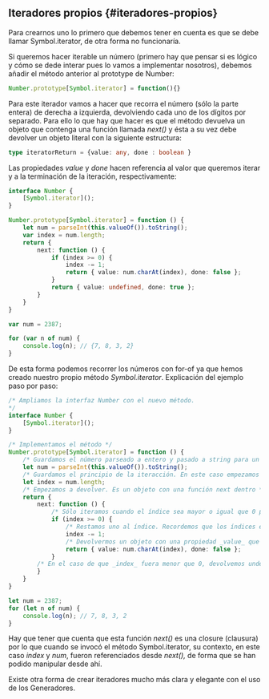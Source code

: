 ## Iteradores propios {#iteradores-propios}

Para crearnos uno lo primero que debemos tener en cuenta es que se debe llamar Symbol.iterator, de otra forma no funcionaría.

Si queremos hacer iterable un número (primero hay que pensar si es lógico y cómo se dede interar pues lo vamos a implementar nosotros), debemos añadir el método anterior al prototype de Number:

```ts
Number.prototype[Symbol.iterator] = function(){}
```

Para este iterador vamos a hacer que recorra el número (sólo la parte entera) de derecha a izquierda, devolviendo cada uno de los dígitos por separado. Para ello lo que hay que hacer es que el método devuelva un objeto que contenga una función llamada _next()_ y ésta a su vez debe devolver un objeto literal con la siguiente estructura:

```ts
type iteratorReturn = {value: any, done : boolean }
```

Las propiedades _value_ y _done_ hacen referencia al valor que queremos iterar y a la terminación de la iteración, respectivamente:

```ts
interface Number {
    [Symbol.iterator]();
}

Number.prototype[Symbol.iterator] = function () {
    let num = parseInt(this.valueOf()).toString();
    var index = num.length;
    return {
        next: function () {
            if (index >= 0) {
                index -= 1;
                return { value: num.charAt(index), done: false };
            }
            return { value: undefined, done: true };
        }
    }
}

var num = 2387;

for (var n of num) {
    console.log(n); // {7, 8, 3, 2} 
}
```

De esta forma podemos recorrer los números con for-of ya que hemos creado nuestro propio método _Symbol.iterator_. Explicación del ejemplo paso por paso:

```ts
/* Ampliamos la interfaz Number con el nuevo método.
*/
interface Number {
    [Symbol.iterator]();
}

/* Implementamos el método */
Number.prototype[Symbol.iterator] = function () {
    /* Guardamos el número parseado a entero y pasado a string para un manejo más fácil */
    let num = parseInt(this.valueOf()).toString();
    /* Guardamos el principio de la iteracción. En este caso empezamos desde el final del string que representa al número */
    let index = num.length;
    /* Empezamos a devolver. Es un objeto con una función next dentro */
    return {
        next: function () {
            /* Sólo iteramos cuando el índice sea mayor o igual que 0 porque un string no tiene índices negativos */
            if (index >= 0) {
                /* Restamos uno al índice. Recordemos que los índices empiezan en 0 y que si usáramos la longitud del string como índide estaríamos accediendo a una posición vacía */
                index -= 1;
                /* Devolvermos un objeto con una propiedad _value_ que no es más que el carácter al que accedemos usando el _index_, y otra propiedad _done_ para determinar si hemos llegado al final de la iteracción. Como no es así, es false. */
                return { value: num.charAt(index), done: false };
            }
        /* En el caso de que _index_ fuera menor que 0, devolvemos undefined en _value_ y true en _done_, por lo que de esta forma finalizará la iteracción */ return { value: undefined, done: true };
        }
    }
}

let num = 2387;
for (let n of num) {
    console.log(n); // 7, 8, 3, 2
}
```

Hay que tener que cuenta que esta función _next()_ es una closure (clausura) por lo que cuando se invocó el método Symbol.iterator, su contexto, en este caso _index_ y _num_, fueron referenciados desde _next(),_ de forma que se han podido manipular desde ahí.

Existe otra forma de crear iteradores mucho más clara y elegante con el uso de los Generadores.
